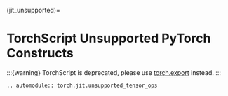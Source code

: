 (jit_unsupported)=

# TorchScript Unsupported PyTorch Constructs

:::{warning}
TorchScript is deprecated, please use
[torch.export](https://docs.pytorch.org/docs/stable/export.html) instead.
:::

```{eval-rst}
.. automodule:: torch.jit.unsupported_tensor_ops
```